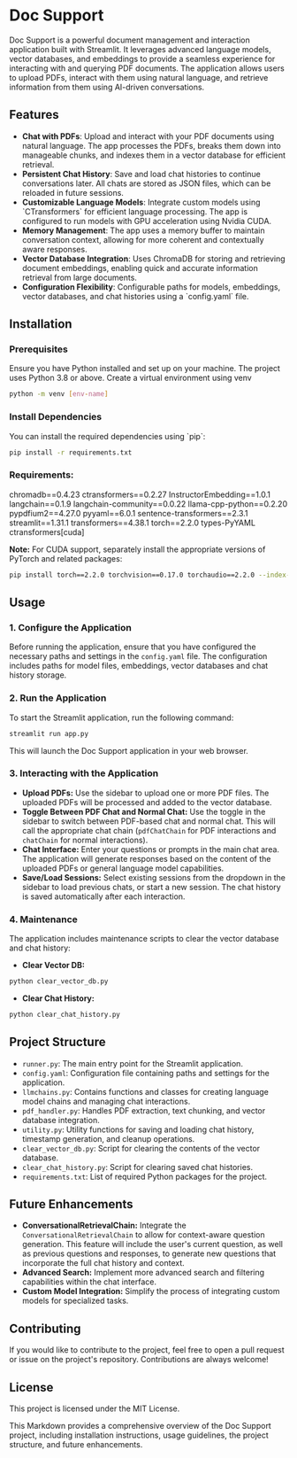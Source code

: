 # Doc Support

Doc Support is a powerful document management and interaction application built with Streamlit. It leverages advanced language models, vector databases, and embeddings to provide a seamless experience for interacting with and querying PDF documents. The application allows users to upload PDFs, interact with them using natural language, and retrieve information from them using AI-driven conversations.

## Features

-  **Chat with PDFs**:  Upload and interact with your PDF documents using natural language. The app processes the PDFs, breaks them down into manageable chunks, and indexes them in a vector database for efficient retrieval.
-  **Persistent Chat History**:  Save and load chat histories to continue conversations later. All chats are stored as JSON files, which can be reloaded in future sessions.
-  **Customizable Language Models**:  Integrate custom models using \`CTransformers\` for efficient language processing. The app is configured to run models with GPU acceleration using Nvidia CUDA.
-  **Memory Management**:  The app uses a memory buffer to maintain conversation context, allowing for more coherent and contextually aware responses.
-  **Vector Database Integration**:  Uses ChromaDB for storing and retrieving document embeddings, enabling quick and accurate information retrieval from large documents.
-  **Configuration Flexibility**:  Configurable paths for models, embeddings, vector databases, and chat histories using a \`config.yaml\` file.

##  Installation 

###  Prerequisites 

Ensure you have Python installed and set up on your machine. The project uses Python 3.8 or above. Create a virtual environment using venv
```bash
python -m venv [env-name]
```
###  Install Dependencies 

You can install the required dependencies using \`pip\`:

```bash
pip install -r requirements.txt
```
### **Requirements:**

chromadb==0.4.23
ctransformers==0.2.27
InstructorEmbedding==1.0.1
langchain==0.1.9
langchain-community==0.0.22
llama-cpp-python==0.2.20
pypdfium2==4.27.0
pyyaml==6.0.1
sentence-transformers==2.3.1
streamlit==1.31.1
transformers==4.38.1
torch==2.2.0
types-PyYAML
ctransformers[cuda]

**Note:** For CUDA support, separately install the appropriate versions of PyTorch and related packages:

```bash
pip install torch==2.2.0 torchvision==0.17.0 torchaudio==2.2.0 --index-url https://download.pytorch.org/whl/cu118
```
## **Usage**

### **1\. Configure the Application**

Before running the application, ensure that you have configured the necessary paths and settings in the `config.yaml` file. The configuration includes paths for model files, embeddings, vector databases and chat history storage.

### **2\. Run the Application**

To start the Streamlit application, run the following command:

```bash
streamlit run app.py
```
This will launch the Doc Support application in your web browser.

  

### **3\. Interacting with the Application**

*   **Upload PDFs:** Use the sidebar to upload one or more PDF files. The uploaded PDFs will be processed and added to the vector database.
*   **Toggle Between PDF Chat and Normal Chat:** Use the toggle in the sidebar to switch between PDF-based chat and normal chat. This will call the appropriate chat chain (`pdfChatChain` for PDF interactions and `chatChain` for normal interactions).
*   **Chat Interface:** Enter your questions or prompts in the main chat area. The application will generate responses based on the content of the uploaded PDFs or general language model capabilities.
*   **Save/Load Sessions:** Select existing sessions from the dropdown in the sidebar to load previous chats, or start a new session. The chat history is saved automatically after each interaction.

### **4\. Maintenance**

The application includes maintenance scripts to clear the vector database and chat history:

*   **Clear Vector DB:**
```bash
python clear_vector_db.py
```
*   **Clear Chat History:**
```bash
python clear_chat_history.py
```
## **Project Structure**

*   `runner.py`: The main entry point for the Streamlit application.
*   `config.yaml`: Configuration file containing paths and settings for the application.
*   `llmchains.py`: Contains functions and classes for creating language model chains and managing chat interactions.
*   `pdf_handler.py`: Handles PDF extraction, text chunking, and vector database integration.
*   `utility.py`: Utility functions for saving and loading chat history, timestamp generation, and cleanup operations.
*   `clear_vector_db.py`: Script for clearing the contents of the vector database.
*   `clear_chat_history.py`: Script for clearing saved chat histories.
*   `requirements.txt`: List of required Python packages for the project.

## **Future Enhancements**
*   **ConversationalRetrievalChain:** Integrate the `ConversationalRetrievalChain` to allow for context-aware question generation. This feature will include the user's current question, as well as previous questions and responses, to generate new questions that incorporate the full chat history and context.
*   **Advanced Search:** Implement more advanced search and filtering capabilities within the chat interface.
*   **Custom Model Integration:** Simplify the process of integrating custom models for specialized tasks.


## **Contributing**

If you would like to contribute to the project, feel free to open a pull request or issue on the project's repository. Contributions are always welcome!


## **License**

This project is licensed under the MIT License.

  
This Markdown provides a comprehensive overview of the Doc Support project, including installation instructions, usage guidelines, the project structure, and future enhancements.

  

  

  

  
